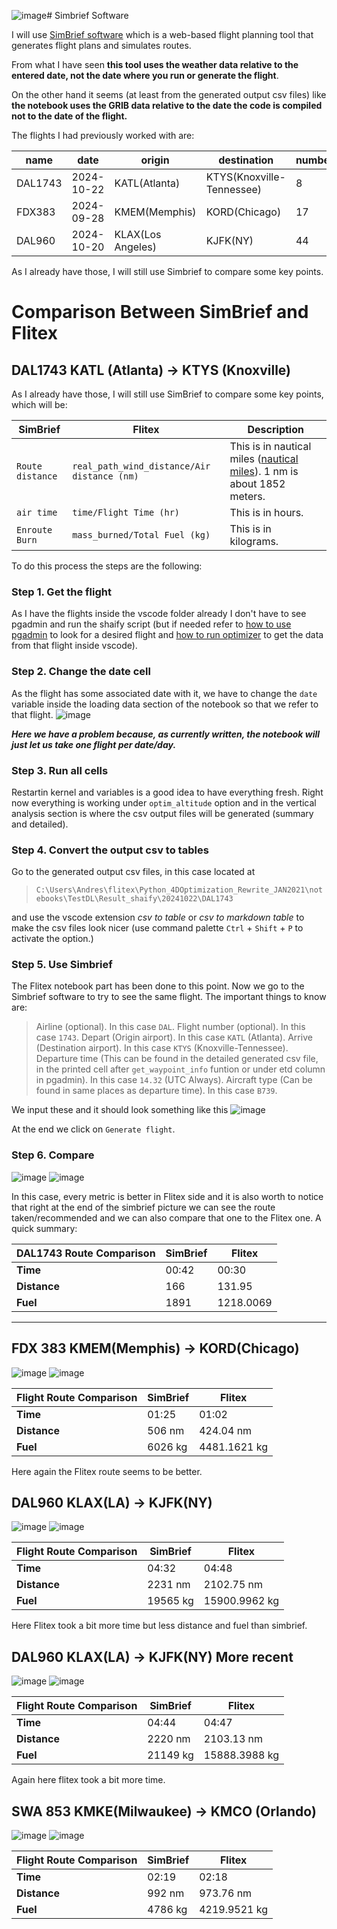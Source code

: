 ![image](https://github.com/user-attachments/assets/aea61488-f3c1-4a64-b37c-d973da67685c)# Simbrief Software

I will use [SimBrief software](https://www.simbrief.com/home/) which is a web-based flight planning tool that generates flight plans and simulates routes.

From what I have seen **this tool uses the weather data relative to the entered date, not the date where you run or generate the flight**. 

On the other hand it seems (at least from the generated output csv files) like **the notebook uses the GRIB data relative to the date the code is compiled not to the date of the flight.**

The flights I had previously worked with are:

|name|date|origin|destination|number_waypoints|number_arcs|arc_cost_time(seconds)|
|---|---|---|---|---|---|---|
|DAL1743|2024-10-22|KATL(Atlanta)|KTYS(Knoxville-Tennessee)|8|128772|4.8|
|FDX383|2024-09-28|KMEM(Memphis)|KORD(Chicago)|17|482218|18.1|
|DAL960|2024-10-20|KLAX(Los Angeles)|KJFK(NY)|44|4394622|170.4|

As I already have those, I will still use Simbrief to compare some key points.

# Comparison Between SimBrief and Flitex
## DAL1743 KATL (Atlanta) -> KTYS (Knoxville) 

As I already have those, I will still use SimBrief to compare some key points, which will be:

| SimBrief     | Flitex                  | Description                                                                                        |
|--------------|-------------------------|----------------------------------------------------------------------------------------------------|
| `Route distance` | `real_path_wind_distance/Air distance (nm)` | This is in nautical miles ([nautical miles](https://en.wikipedia.org/wiki/Nautical_mile)). 1 nm is about 1852 meters. |
| `air time`       | `time/Flight Time (hr)`                   | This is in hours.                                                                                   |
| `Enroute Burn`   | `mass_burned/Total Fuel (kg)`            | This is in kilograms.                                                                               |

To do this process the steps are the following:

### Step 1. Get the flight
As I have the flights inside the vscode folder already I don't have to see pgadmin and run the shaify script (but if needed refer to [how to use pgadmin](How_to_use_PGAdmin4.md) 
to look for a desired flight and [how to run optimizer](How_to_Run_Optimizer_Notebook.md) to get the data from that flight inside vscode).

### Step 2. Change the date cell
As the flight has some associated date with it, we have to change the `date` variable inside the loading data section of the notebook so that we refer to that flight.
![image](https://github.com/user-attachments/assets/ddf02a47-093b-470f-8810-e1a8d0f870fb)

***Here we have a problem because, as currently written, the notebook will just let us take one flight per date/day.</span>***

### Step 3. Run all cells
Restartin kernel and variables is a good idea to have everything fresh.
Right now everything is working under `optim_altitude` option and in the vertical analysis section is where the csv output files will be generated (summary and detailed).

### Step 4. Convert the output csv to tables
Go to the generated output csv files, in this case located at 

> `C:\Users\Andres\flitex\Python_4DOptimization_Rewrite_JAN2021\notebooks\TestDL\Result_shaify\20241022\DAL1743`

and use the vscode extension *csv to table* or *csv to markdown table* to make the csv files look nicer (use command palette `Ctrl` + `Shift` + `P` to activate the option.)

### Step 5. Use Simbrief
The Flitex notebook part has been done to this point. Now we go to the Simbrief software to try to see the same flight. The important things to know are:

> Airline (optional). In this case `DAL`.
> Flight number (optional). In this case `1743`.
> Depart (Origin airport). In this case `KATL` (Atlanta).
> Arrive (Destination airport). In this case `KTYS` (Knoxville-Tennessee).
> Departure time (This can be found in the detailed generated csv file, in the printed cell after `get_waypoint_info` funtion or under etd column in pgadmin). In this case `14.32` (UTC Always).
> Aircraft type (Can be found in same places as departure time). In this case `B739`.

We input these and it should look something like this
![image](https://github.com/user-attachments/assets/978794fc-4ed9-4013-910b-a080b404ea7c)

At the end we click on `Generate flight`.

### Step 6. Compare
![image](https://github.com/user-attachments/assets/65717def-5970-4679-a1f5-db11026ead71)
![image](https://github.com/user-attachments/assets/f71180c6-80ab-414a-9d71-42c739457bd4)

In this case, every metric is better in Flitex side and it is also worth to notice that right at the end of the simbrief picture we can see the route taken/recommended and we can also compare 
that one to the Flitex one. A quick summary:

| DAL1743 Route Comparison      | SimBrief  | Flitex     |
|-------------------------------|-----------|------------|
| **Time**                      | 00:42     | 00:30      |
| **Distance**                  | 166       | 131.95     |
| **Fuel**                      | 1891      | 1218.0069  |

---

## FDX 383 KMEM(Memphis) -> KORD(Chicago)
![image](https://github.com/user-attachments/assets/e8b77f47-f487-41dc-8071-1711cc894b52)
![image](https://github.com/user-attachments/assets/514f697d-f36c-4c9d-b8f7-38c408181d5f)

| Flight Route Comparison       | SimBrief  | Flitex     |
|-------------------------------|-----------|------------|
| **Time**                      | 01:25     | 01:02      |
| **Distance**                  | 506 nm    | 424.04 nm  |
| **Fuel**                      | 6026 kg   | 4481.1621 kg |

Here again the Flitex route seems to be better.

## DAL960 KLAX(LA) -> KJFK(NY)
![image](https://github.com/user-attachments/assets/34a42bd4-c95f-42f6-bc7c-7042c72101c6)
![image](https://github.com/user-attachments/assets/1e59e3fd-aa8e-4105-8314-750e14bed408)

| Flight Route Comparison       | SimBrief | Flitex     |
|-------------------------------|----------|------------|
| **Time**                      | 04:32    | 04:48      |
| **Distance**                  | 2231 nm  | 2102.75 nm |
| **Fuel**                      | 19565 kg | 15900.9962 kg |

Here Flitex took a bit more time but less distance and fuel than simbrief. 

## DAL960 KLAX(LA) -> KJFK(NY) More recent
![image](https://github.com/user-attachments/assets/d800a94c-b42e-42a1-bc47-eb6342c92c5c)
![image](https://github.com/user-attachments/assets/ccbfc488-4901-4ba5-a4bd-8a61144c7e5b)

| Flight Route Comparison       | SimBrief | Flitex     |
|-------------------------------|----------|------------|
| **Time**                      | 04:44    | 04:47      |
| **Distance**                  | 2220 nm  | 2103.13 nm |
| **Fuel**                      | 21149 kg | 15888.3988 kg |

Again here flitex took a bit more time.


## SWA 853 KMKE(Milwaukee) -> KMCO (Orlando) 
![image](https://github.com/user-attachments/assets/9d99cfdb-381d-4299-8559-07d54c600b4a)
![image](https://github.com/user-attachments/assets/fe2442cd-77c2-400c-8595-168569ad6e4f)

| Flight Route Comparison       | SimBrief | Flitex     |
|-------------------------------|----------|------------|
| **Time**                      | 02:19    | 02:18      |
| **Distance**                  | 992 nm   | 973.76 nm  |
| **Fuel**                      | 4786 kg  | 4219.9521 kg |




